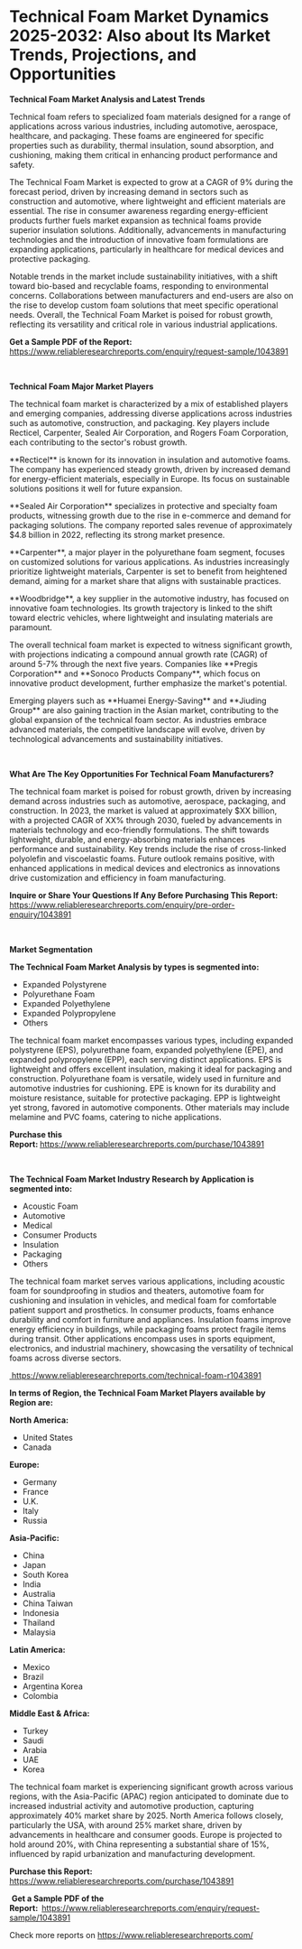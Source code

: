 <p><h1>Technical Foam Market Dynamics 2025-2032: Also about Its Market Trends, Projections, and Opportunities</h1></p><p><strong>Technical Foam Market Analysis and Latest Trends</strong></p>
<p><p>Technical foam refers to specialized foam materials designed for a range of applications across various industries, including automotive, aerospace, healthcare, and packaging. These foams are engineered for specific properties such as durability, thermal insulation, sound absorption, and cushioning, making them critical in enhancing product performance and safety.</p><p>The Technical Foam Market is expected to grow at a CAGR of 9% during the forecast period, driven by increasing demand in sectors such as construction and automotive, where lightweight and efficient materials are essential. The rise in consumer awareness regarding energy-efficient products further fuels market expansion as technical foams provide superior insulation solutions. Additionally, advancements in manufacturing technologies and the introduction of innovative foam formulations are expanding applications, particularly in healthcare for medical devices and protective packaging.</p><p>Notable trends in the market include sustainability initiatives, with a shift toward bio-based and recyclable foams, responding to environmental concerns. Collaborations between manufacturers and end-users are also on the rise to develop custom foam solutions that meet specific operational needs. Overall, the Technical Foam Market is poised for robust growth, reflecting its versatility and critical role in various industrial applications.</p></p>
<p><strong>Get a Sample PDF of the Report:&nbsp;</strong> <a href="https://www.reliableresearchreports.com/enquiry/request-sample/1043891?utm_campaign=2665&utm_medium=2&utm_source=Github&utm_content=ia&utm_term=02042025&utm_id=technical-foam">https://www.reliableresearchreports.com/enquiry/request-sample/1043891</a></p>
<p>&nbsp;</p>
<p><strong>Technical Foam Major Market Players</strong></p>
<p><p>The technical foam market is characterized by a mix of established players and emerging companies, addressing diverse applications across industries such as automotive, construction, and packaging. Key players include Recticel, Carpenter, Sealed Air Corporation, and Rogers Foam Corporation, each contributing to the sector's robust growth.</p><p>**Recticel** is known for its innovation in insulation and automotive foams. The company has experienced steady growth, driven by increased demand for energy-efficient materials, especially in Europe. Its focus on sustainable solutions positions it well for future expansion.</p><p>**Sealed Air Corporation** specializes in protective and specialty foam products, witnessing growth due to the rise in e-commerce and demand for packaging solutions. The company reported sales revenue of approximately $4.8 billion in 2022, reflecting its strong market presence.</p><p>**Carpenter**, a major player in the polyurethane foam segment, focuses on customized solutions for various applications. As industries increasingly prioritize lightweight materials, Carpenter is set to benefit from heightened demand, aiming for a market share that aligns with sustainable practices.</p><p>**Woodbridge**, a key supplier in the automotive industry, has focused on innovative foam technologies. Its growth trajectory is linked to the shift toward electric vehicles, where lightweight and insulating materials are paramount.</p><p>The overall technical foam market is expected to witness significant growth, with projections indicating a compound annual growth rate (CAGR) of around 5-7% through the next five years. Companies like **Pregis Corporation** and **Sonoco Products Company**, which focus on innovative product development, further emphasize the market's potential.</p><p>Emerging players such as **Huamei Energy-Saving** and **Jiuding Group** are also gaining traction in the Asian market, contributing to the global expansion of the technical foam sector. As industries embrace advanced materials, the competitive landscape will evolve, driven by technological advancements and sustainability initiatives.</p></p>
<p>&nbsp;</p>
<p><strong>What Are The Key Opportunities For Technical Foam Manufacturers?</strong></p>
<p><p>The technical foam market is poised for robust growth, driven by increasing demand across industries such as automotive, aerospace, packaging, and construction. In 2023, the market is valued at approximately $XX billion, with a projected CAGR of XX% through 2030, fueled by advancements in materials technology and eco-friendly formulations. The shift towards lightweight, durable, and energy-absorbing materials enhances performance and sustainability. Key trends include the rise of cross-linked polyolefin and viscoelastic foams. Future outlook remains positive, with enhanced applications in medical devices and electronics as innovations drive customization and efficiency in foam manufacturing.</p></p>
<p><strong>Inquire or Share Your Questions If Any Before Purchasing This Report:</strong> <a href="https://www.reliableresearchreports.com/enquiry/pre-order-enquiry/1043891?utm_campaign=2665&utm_medium=2&utm_source=Github&utm_content=ia&utm_term=02042025&utm_id=technical-foam">https://www.reliableresearchreports.com/enquiry/pre-order-enquiry/1043891</a></p>
<p>&nbsp;</p>
<p><strong>Market Segmentation</strong></p>
<p><strong>The Technical Foam Market Analysis by types is segmented into:</strong></p>
<p><ul><li>Expanded Polystyrene</li><li>Polyurethane Foam</li><li>Expanded Polyethylene</li><li>Expanded Polypropylene</li><li>Others</li></ul></p>
<p><p>The technical foam market encompasses various types, including expanded polystyrene (EPS), polyurethane foam, expanded polyethylene (EPE), and expanded polypropylene (EPP), each serving distinct applications. EPS is lightweight and offers excellent insulation, making it ideal for packaging and construction. Polyurethane foam is versatile, widely used in furniture and automotive industries for cushioning. EPE is known for its durability and moisture resistance, suitable for protective packaging. EPP is lightweight yet strong, favored in automotive components. Other materials may include melamine and PVC foams, catering to niche applications.</p></p>
<p><strong>Purchase this Report:&nbsp;</strong><a href="https://www.reliableresearchreports.com/purchase/1043891?utm_campaign=2665&utm_medium=2&utm_source=Github&utm_content=ia&utm_term=02042025&utm_id=technical-foam">https://www.reliableresearchreports.com/purchase/1043891</a></p>
<p>&nbsp;</p>
<p><strong>The Technical Foam Market Industry Research by Application is segmented into:</strong></p>
<p><ul><li>Acoustic Foam</li><li>Automotive</li><li>Medical</li><li>Consumer Products</li><li>Insulation</li><li>Packaging</li><li>Others</li></ul></p>
<p><p>The technical foam market serves various applications, including acoustic foam for soundproofing in studios and theaters, automotive foam for cushioning and insulation in vehicles, and medical foam for comfortable patient support and prosthetics. In consumer products, foams enhance durability and comfort in furniture and appliances. Insulation foams improve energy efficiency in buildings, while packaging foams protect fragile items during transit. Other applications encompass uses in sports equipment, electronics, and industrial machinery, showcasing the versatility of technical foams across diverse sectors.</p></p>
<p><a href="https://www.reliableresearchreports.com/technical-foam-r1043891?utm_campaign=2665&utm_medium=2&utm_source=Github&utm_content=ia&utm_term=02042025&utm_id=technical-foam">&nbsp;https://www.reliableresearchreports.com/technical-foam-r1043891</a></p>
<p><strong>In terms of Region, the Technical Foam Market Players available by Region are:</strong></p>
<p>
    <p> <strong> North America: </strong>
        <ul>
            <li>United States</li>
            <li>Canada</li>
        </ul>
        </p> 
    <p> <strong> Europe: </strong>
        <ul>
            <li>Germany</li>
            <li>France</li>
            <li>U.K.</li>
            <li>Italy</li>
            <li>Russia</li>
        </ul>
        </p> 
    <p> <strong> Asia-Pacific: </strong>
        <ul>
            <li>China</li>
            <li>Japan</li>
            <li>South Korea</li>
            <li>India</li>
            <li>Australia</li>
            <li>China Taiwan</li>
            <li>Indonesia</li>
            <li>Thailand</li>
            <li>Malaysia</li>
        </ul>
        </p> 
    <p> <strong> Latin America: </strong>
        <ul>
            <li>Mexico</li>
            <li>Brazil</li>
            <li>Argentina Korea</li>
            <li>Colombia</li>
        </ul>
        </p> 
    <p> <strong> Middle East & Africa: </strong>
        <ul>
            <li>Turkey</li>
            <li>Saudi</li>
            <li>Arabia</li>
            <li>UAE</li>
            <li>Korea</li>
        </ul>
    </p>
    </p>
<p><p>The technical foam market is experiencing significant growth across various regions, with the Asia-Pacific (APAC) region anticipated to dominate due to increased industrial activity and automotive production, capturing approximately 40% market share by 2025. North America follows closely, particularly the USA, with around 25% market share, driven by advancements in healthcare and consumer goods. Europe is projected to hold around 20%, with China representing a substantial share of 15%, influenced by rapid urbanization and manufacturing development.</p></p>
<p><strong>Purchase this Report: </strong><a href="https://www.reliableresearchreports.com/purchase/1043891?utm_campaign=2665&utm_medium=2&utm_source=Github&utm_content=ia&utm_term=02042025&utm_id=technical-foam">https://www.reliableresearchreports.com/purchase/1043891</a></p>
<p>&nbsp;<strong>Get a Sample PDF of the Report:&nbsp;&nbsp;</strong><a href="https://www.reliableresearchreports.com/enquiry/request-sample/1043891?utm_campaign=2665&utm_medium=2&utm_source=Github&utm_content=ia&utm_term=02042025&utm_id=technical-foam">https://www.reliableresearchreports.com/enquiry/request-sample/1043891</a></p>
<p><strong></strong></p>
<p>Check more reports on <a href="https://www.reliableresearchreports.com/?utm_campaign=2665&utm_medium=2&utm_source=Github&utm_content=ia&utm_term=02042025&utm_id=technical-foam">https://www.reliableresearchreports.com/</a></p>
